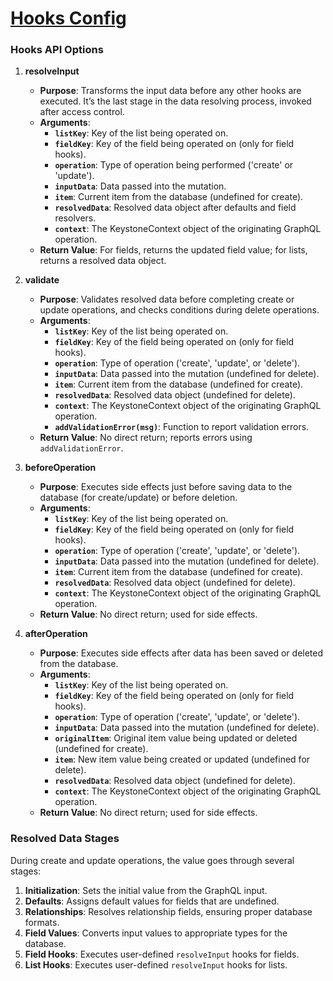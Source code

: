 # [Hooks Config](https://keystonejs.com/docs/config/hooks)
### Hooks API Options

1. **resolveInput**
   - **Purpose**: Transforms the input data before any other hooks are executed. It’s the last stage in the data resolving process, invoked after access control.
   - **Arguments**:
     - **`listKey`**: Key of the list being operated on.
     - **`fieldKey`**: Key of the field being operated on (only for field hooks).
     - **`operation`**: Type of operation being performed ('create' or 'update').
     - **`inputData`**: Data passed into the mutation.
     - **`item`**: Current item from the database (undefined for create).
     - **`resolvedData`**: Resolved data object after defaults and field resolvers.
     - **`context`**: The KeystoneContext object of the originating GraphQL operation.
   - **Return Value**: For fields, returns the updated field value; for lists, returns a resolved data object.

2. **validate**
   - **Purpose**: Validates resolved data before completing create or update operations, and checks conditions during delete operations.
   - **Arguments**:
     - **`listKey`**: Key of the list being operated on.
     - **`fieldKey`**: Key of the field being operated on (only for field hooks).
     - **`operation`**: Type of operation ('create', 'update', or 'delete').
     - **`inputData`**: Data passed into the mutation (undefined for delete).
     - **`item`**: Current item from the database (undefined for create).
     - **`resolvedData`**: Resolved data object (undefined for delete).
     - **`context`**: The KeystoneContext object of the originating GraphQL operation.
     - **`addValidationError(msg)`**: Function to report validation errors.
   - **Return Value**: No direct return; reports errors using `addValidationError`.

3. **beforeOperation**
   - **Purpose**: Executes side effects just before saving data to the database (for create/update) or before deletion.
   - **Arguments**:
     - **`listKey`**: Key of the list being operated on.
     - **`fieldKey`**: Key of the field being operated on (only for field hooks).
     - **`operation`**: Type of operation ('create', 'update', or 'delete').
     - **`inputData`**: Data passed into the mutation (undefined for delete).
     - **`item`**: Current item from the database (undefined for create).
     - **`resolvedData`**: Resolved data object (undefined for delete).
     - **`context`**: The KeystoneContext object of the originating GraphQL operation.
   - **Return Value**: No direct return; used for side effects.

4. **afterOperation**
   - **Purpose**: Executes side effects after data has been saved or deleted from the database.
   - **Arguments**:
     - **`listKey`**: Key of the list being operated on.
     - **`fieldKey`**: Key of the field being operated on (only for field hooks).
     - **`operation`**: Type of operation ('create', 'update', or 'delete').
     - **`inputData`**: Data passed into the mutation (undefined for delete).
     - **`originalItem`**: Original item value being updated or deleted (undefined for create).
     - **`item`**: New item value being created or updated (undefined for delete).
     - **`resolvedData`**: Resolved data object (undefined for delete).
     - **`context`**: The KeystoneContext object of the originating GraphQL operation.
   - **Return Value**: No direct return; used for side effects.

### Resolved Data Stages
During create and update operations, the value goes through several stages:

1. **Initialization**: Sets the initial value from the GraphQL input.
2. **Defaults**: Assigns default values for fields that are undefined.
3. **Relationships**: Resolves relationship fields, ensuring proper database formats.
4. **Field Values**: Converts input values to appropriate types for the database.
5. **Field Hooks**: Executes user-defined `resolveInput` hooks for fields.
6. **List Hooks**: Executes user-defined `resolveInput` hooks for lists.
